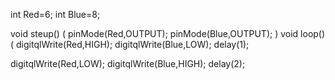 int Red=6;
int Blue=8;

void steup()
(
pinMode(Red,OUTPUT);
pinMode(Blue,OUTPUT);
)
void loop()
(
digitqlWrite(Red,HIGH);
digitqlWrite(Blue,LOW);
delay(1);


digitqlWrite(Red,LOW);
digitqlWrite(Blue,HIGH);
delay(2);

